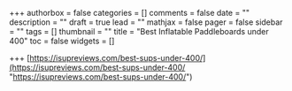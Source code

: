 +++
authorbox = false
categories = []
comments = false
date = ""
description = ""
draft = true
lead = ""
mathjax = false
pager = false
sidebar = ""
tags = []
thumbnail = ""
title = "Best Inflatable Paddleboards under 400"
toc = false
widgets = []

+++
[https://isupreviews.com/best-sups-under-400/](https://isupreviews.com/best-sups-under-400/ "https://isupreviews.com/best-sups-under-400/")